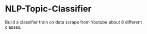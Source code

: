 # NLP-Topic-Classifier
Build a classifier train on data scrape from Youtube about 8 different classes.
